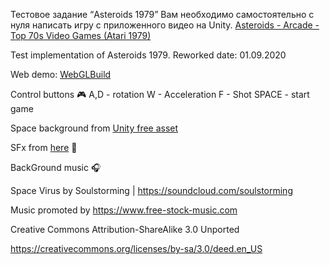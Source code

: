 Тестовое задание “Asteroids 1979”  Вам необходимо самостоятельно с нуля написать игру с приложенного видео на Unity. 
[Asteroids - Arcade - Top 70s Video Games (Atari 1979)](https://www.youtube.com/watch?v=cZfsnA7dAHI) 


Test implementation of Asteroids 1979.
Reworked date: 01.09.2020

Web demo: [WebGLBuild](https://grigoryxdev.github.io/Test-task-Asteroids-1979-/)

Сontrol buttons 🎮 A,D - rotation W - Acceleration F - Shot  SPACE  - start game

Space background from [Unity free asset](https://assetstore.unity.com/packages/2d/textures-materials/sky/skybox-series-free-103633)

SFx from [here](https://github.com/Kavex/GameSounds) 🎼

BackGround music 🎧

Space Virus by Soulstorming | https://soundcloud.com/soulstorming

Music promoted by https://www.free-stock-music.com

Creative Commons Attribution-ShareAlike 3.0 Unported

https://creativecommons.org/licenses/by-sa/3.0/deed.en_US
